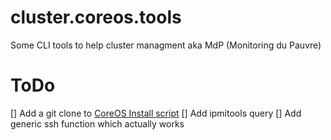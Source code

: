 # cluster.coreos.tools
Some CLI tools to help cluster managment aka MdP (Monitoring du Pauvre)


# ToDo
[] Add a git clone to [CoreOS Install script](https://github.com/epfl-sti/cluster.coreos.install)
[] Add ipmitools query
[] Add generic ssh function which actually works
